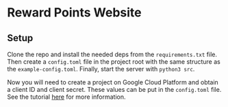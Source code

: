 # Reward Points Website

## Setup

Clone the repo and install the needed deps from the `requirements.txt` file.
Then create a `config.toml` file in the project root with the same structure as the `example-config.toml`.
Finally, start the server with `python3 src`.

Now you will need to create a project on Google Cloud Platform and obtain a client ID and client secret.
These values can be put in the `config.toml` file.
See the tutorial [here](https://developers.google.com/identity/protocols/oauth2) for more information.
